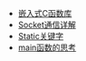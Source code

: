 * [嵌入式C函数库](./linux_c.md)
* [Socket通信详解](./socket_communication.md)
* [Static关键字](./static.md)
* [main函数的思考](./main.md)